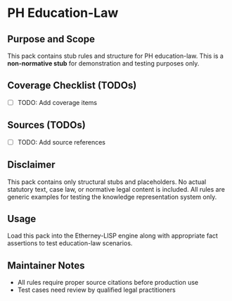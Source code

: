 # PH Education-Law

## Purpose and Scope

This pack contains stub rules and structure for PH education-law. This is a **non-normative stub** for demonstration and testing purposes only.

## Coverage Checklist (TODOs)

- [ ] TODO: Add coverage items

## Sources (TODOs)

- [ ] TODO: Add source references

## Disclaimer

This pack contains only structural stubs and placeholders. No actual statutory text, case law, or normative legal content is included. All rules are generic examples for testing the knowledge representation system only.

## Usage

Load this pack into the Etherney-LISP engine along with appropriate fact assertions to test education-law scenarios.

## Maintainer Notes

- All rules require proper source citations before production use
- Test cases need review by qualified legal practitioners
